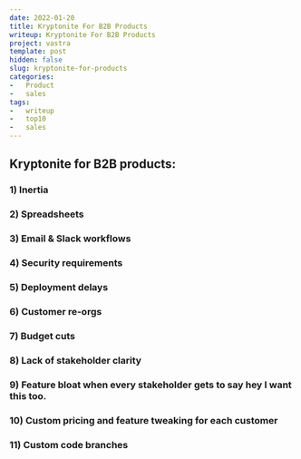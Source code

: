 ```yaml
---
date: 2022-01-20
title: Kryptonite For B2B Products
writeup: Kryptonite For B2B Products
project: vastra
template: post
hidden: false
slug: kryptonite-for-products
categories:
-   Product
-   sales
tags:
-   writeup
-   top10
-   sales
---
```

<!-- more -->

## Kryptonite for B2B products:

### 1) Inertia
### 2) Spreadsheets
### 3) Email & Slack workflows
### 4) Security requirements
### 5) Deployment delays
### 6) Customer re-orgs
### 7) Budget cuts
### 8) Lack of stakeholder clarity
### 9) Feature bloat when every stakeholder gets to say hey I want this too.
### 10) Custom pricing and feature tweaking for each customer
### 11) Custom code branches